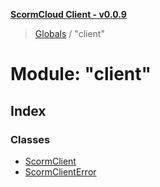 **[ScormCloud Client - v0.0.9](../README.md)**

> [Globals](../globals.md) / "client"

# Module: "client"

## Index

### Classes

- [ScormClient](../classes/_client_.scormclient.md)
- [ScormClientError](../classes/_client_.scormclienterror.md)
